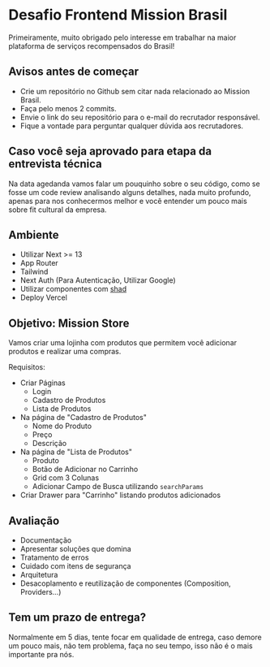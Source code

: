 # Desafio Frontend Mission Brasil
Primeiramente, muito obrigado pelo interesse em trabalhar na maior plataforma de serviços recompensados do Brasil!

## Avisos antes de começar
- Crie um repositório no Github sem citar nada relacionado ao Mission Brasil.
- Faça pelo menos 2 commits.
- Envie o link do seu repositório para o e-mail do recrutador responsável.
- Fique a vontade para perguntar qualquer dúvida aos recrutadores.

## Caso você seja aprovado para etapa da entrevista técnica
Na data agedanda vamos falar um pouquinho sobre o seu código, como se fosse um code review analisando alguns detalhes, nada muito profundo, apenas para nos conhecermos melhor e você entender um pouco mais sobre fit cultural da empresa.

## Ambiente
- Utilizar Next >= 13
- App Router
- Tailwind
- Next Auth (Para Autenticação, Utilizar Google)
- Utilizar componentes com [shad](https://ui.shadcn.com/)
- Deploy Vercel

## Objetivo: Mission Store
Vamos criar uma lojinha com produtos que permitem você adicionar produtos e realizar uma compras.

Requisitos:

- Criar Páginas
  - Login
  - Cadastro de Produtos
  - Lista de Produtos
- Na página de "Cadastro de Produtos"
  - Nome do Produto
  - Preço
  - Descrição
- Na página de "Lista de Produtos"
  - Produto
  - Botão de Adicionar no Carrinho
  - Grid com 3 Colunas
  - Adicionar Campo de Busca utilizando `searchParams`
- Criar Drawer para "Carrinho" listando produtos adicionados

## Avaliação

- Documentação
- Apresentar soluções que domina
- Tratamento de erros
- Cuidado com itens de segurança
- Arquitetura
- Desacoplamento e reutilização de componentes (Composition, Providers...)

## Tem um prazo de entrega?

Normalmente em 5 dias, tente focar em qualidade de entrega, caso demore um pouco mais, não tem problema, faça no seu tempo, isso não é o mais importante pra nós.
